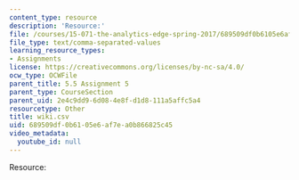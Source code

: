 ```yaml
---
content_type: resource
description: 'Resource:'
file: /courses/15-071-the-analytics-edge-spring-2017/689509df0b6105e6af7ea0b866825c45_wiki.csv
file_type: text/comma-separated-values
learning_resource_types:
- Assignments
license: https://creativecommons.org/licenses/by-nc-sa/4.0/
ocw_type: OCWFile
parent_title: 5.5 Assignment 5
parent_type: CourseSection
parent_uid: 2e4c9dd9-6d08-4e8f-d1d8-111a5affc5a4
resourcetype: Other
title: wiki.csv
uid: 689509df-0b61-05e6-af7e-a0b866825c45
video_metadata:
  youtube_id: null
---
```

Resource: